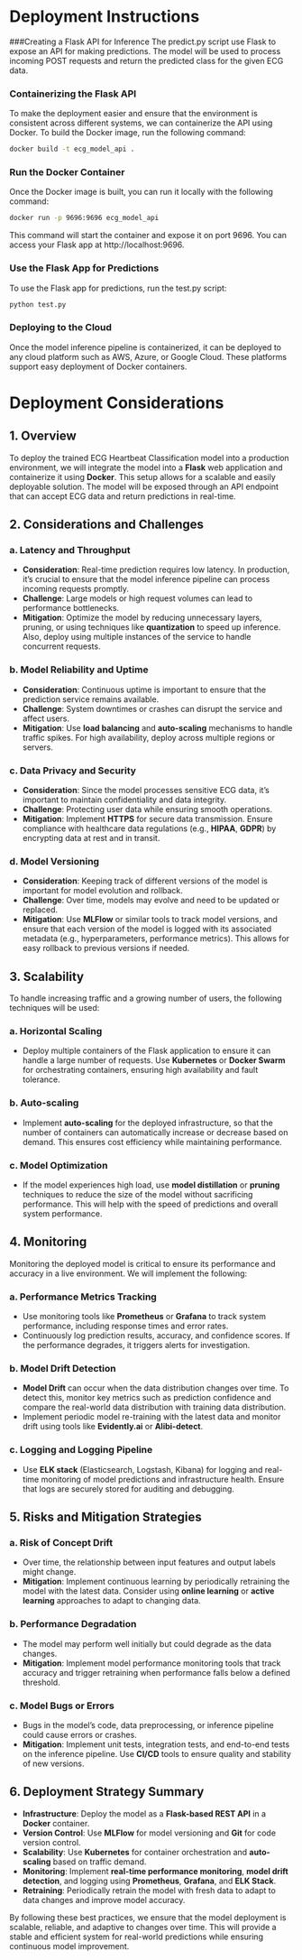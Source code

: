 # Deployment Instructions

###Creating a Flask API for Inference
The predict.py script use Flask to expose an API for making predictions. The model will be used to process incoming POST requests and return the predicted class for the given ECG data.

### Containerizing the Flask API

To make the deployment easier and ensure that the environment is consistent across different systems, we can containerize the API using Docker. To build the Docker image, run the following command:

```bash
docker build -t ecg_model_api .
```

### Run the Docker Container
Once the Docker image is built, you can run it locally with the following command:
```bash
docker run -p 9696:9696 ecg_model_api
```
This command will start the container and expose it on port 9696. You can access your Flask app at http://localhost:9696.

### Use the Flask App for Predictions
To use the Flask app for predictions, run the test.py script:

```bash
python test.py
```

### Deploying to the Cloud
Once the model inference pipeline is containerized, it can be deployed to any cloud platform such as AWS, Azure, or Google Cloud. These platforms support easy deployment of Docker containers.


# Deployment Considerations

## 1. Overview

To deploy the trained ECG Heartbeat Classification model into a production environment, we will integrate the model into a **Flask** web application and containerize it using **Docker**. This setup allows for a scalable and easily deployable solution. The model will be exposed through an API endpoint that can accept ECG data and return predictions in real-time.

## 2. Considerations and Challenges

### a. **Latency and Throughput**
   - **Consideration**: Real-time prediction requires low latency. In production, it’s crucial to ensure that the model inference pipeline can process incoming requests promptly.
   - **Challenge**: Large models or high request volumes can lead to performance bottlenecks.
   - **Mitigation**: Optimize the model by reducing unnecessary layers, pruning, or using techniques like **quantization** to speed up inference. Also, deploy using multiple instances of the service to handle concurrent requests.

### b. **Model Reliability and Uptime**
   - **Consideration**: Continuous uptime is important to ensure that the prediction service remains available.
   - **Challenge**: System downtimes or crashes can disrupt the service and affect users.
   - **Mitigation**: Use **load balancing** and **auto-scaling** mechanisms to handle traffic spikes. For high availability, deploy across multiple regions or servers.

### c. **Data Privacy and Security**
   - **Consideration**: Since the model processes sensitive ECG data, it’s important to maintain confidentiality and data integrity.
   - **Challenge**: Protecting user data while ensuring smooth operations.
   - **Mitigation**: Implement **HTTPS** for secure data transmission. Ensure compliance with healthcare data regulations (e.g., **HIPAA**, **GDPR**) by encrypting data at rest and in transit.

### d. **Model Versioning**
   - **Consideration**: Keeping track of different versions of the model is important for model evolution and rollback.
   - **Challenge**: Over time, models may evolve and need to be updated or replaced.
   - **Mitigation**: Use **MLFlow** or similar tools to track model versions, and ensure that each version of the model is logged with its associated metadata (e.g., hyperparameters, performance metrics). This allows for easy rollback to previous versions if needed.

## 3. Scalability

To handle increasing traffic and a growing number of users, the following techniques will be used:

### a. **Horizontal Scaling**
   - Deploy multiple containers of the Flask application to ensure it can handle a large number of requests. Use **Kubernetes** or **Docker Swarm** for orchestrating containers, ensuring high availability and fault tolerance.

### b. **Auto-scaling**
   - Implement **auto-scaling** for the deployed infrastructure, so that the number of containers can automatically increase or decrease based on demand. This ensures cost efficiency while maintaining performance.

### c. **Model Optimization**
   - If the model experiences high load, use **model distillation** or **pruning** techniques to reduce the size of the model without sacrificing performance. This will help with the speed of predictions and overall system performance.

## 4. Monitoring

Monitoring the deployed model is critical to ensure its performance and accuracy in a live environment. We will implement the following:

### a. **Performance Metrics Tracking**
   - Use monitoring tools like **Prometheus** or **Grafana** to track system performance, including response times and error rates.
   - Continuously log prediction results, accuracy, and confidence scores. If the performance degrades, it triggers alerts for investigation.

### b. **Model Drift Detection**
   - **Model Drift** can occur when the data distribution changes over time. To detect this, monitor key metrics such as prediction confidence and compare the real-world data distribution with training data distribution.
   - Implement periodic model re-training with the latest data and monitor drift using tools like **Evidently.ai** or **Alibi-detect**.

### c. **Logging and Logging Pipeline**
   - Use **ELK stack** (Elasticsearch, Logstash, Kibana) for logging and real-time monitoring of model predictions and infrastructure health. Ensure that logs are securely stored for auditing and debugging.

## 5. Risks and Mitigation Strategies

### a. **Risk of Concept Drift**
   - Over time, the relationship between input features and output labels might change.
   - **Mitigation**: Implement continuous learning by periodically retraining the model with the latest data. Consider using **online learning** or **active learning** approaches to adapt to changing data.

### b. **Performance Degradation**
   - The model may perform well initially but could degrade as the data changes.
   - **Mitigation**: Implement model performance monitoring tools that track accuracy and trigger retraining when performance falls below a defined threshold.

### c. **Model Bugs or Errors**
   - Bugs in the model’s code, data preprocessing, or inference pipeline could cause errors or crashes.
   - **Mitigation**: Implement unit tests, integration tests, and end-to-end tests on the inference pipeline. Use **CI/CD** tools to ensure quality and stability of new versions.

## 6. Deployment Strategy Summary

- **Infrastructure**: Deploy the model as a **Flask-based REST API** in a **Docker** container.
- **Version Control**: Use **MLFlow** for model versioning and **Git** for code version control.
- **Scalability**: Use **Kubernetes** for container orchestration and **auto-scaling** based on traffic demand.
- **Monitoring**: Implement **real-time performance monitoring**, **model drift detection**, and logging using **Prometheus**, **Grafana**, and **ELK Stack**.
- **Retraining**: Periodically retrain the model with fresh data to adapt to data changes and improve model accuracy.

By following these best practices, we ensure that the model deployment is scalable, reliable, and adaptive to changes over time. This will provide a stable and efficient system for real-world predictions while ensuring continuous model improvement.
